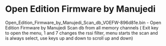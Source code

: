 # Open Edition Firmware by Manujedi 

Open_Edition_Firmware_by_Manujedi_Scan_db_VOEFW-896d81e.bin - Open Edition Firmware by Manujedi Scan db from all memory channels ( Exit key to open the menu, 1 and 7 changes the rssi filter, menu starts the scan and is always select, use keys up and down to scroll up and down)
